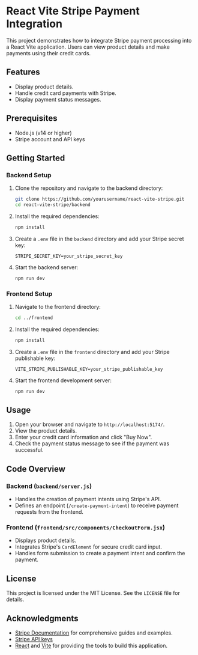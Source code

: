 # React Vite Stripe Payment Integration

This project demonstrates how to integrate Stripe payment processing into a React Vite application. Users can view product details and make payments using their credit cards.

## Features

- Display product details.
- Handle credit card payments with Stripe.
- Display payment status messages.

## Prerequisites

- Node.js (v14 or higher)
- Stripe account and API keys

## Getting Started

### Backend Setup

1. Clone the repository and navigate to the backend directory:
    ```bash
    git clone https://github.com/yourusername/react-vite-stripe.git
    cd react-vite-stripe/backend
    ```

2. Install the required dependencies:
    ```bash
    npm install
    ```

3. Create a `.env` file in the `backend` directory and add your Stripe secret key:
    ```
    STRIPE_SECRET_KEY=your_stripe_secret_key
    ```

4. Start the backend server:
    ```bash
    npm run dev
    ```

### Frontend Setup

1. Navigate to the frontend directory:
    ```bash
    cd ../frontend
    ```

2. Install the required dependencies:
    ```bash
    npm install
    ```

3. Create a `.env` file in the `frontend` directory and add your Stripe publishable key:
    ```
    VITE_STRIPE_PUBLISHABLE_KEY=your_stripe_publishable_key
    ```
    
4. Start the frontend development server:
    ```bash
    npm run dev
    ```

## Usage

1. Open your browser and navigate to `http://localhost:5174/`.
2. View the product details.
3. Enter your credit card information and click "Buy Now".
4. Check the payment status message to see if the payment was successful.

## Code Overview

### Backend (`backend/server.js`)

- Handles the creation of payment intents using Stripe's API.
- Defines an endpoint (`/create-payment-intent`) to receive payment requests from the frontend.

### Frontend (`frontend/src/components/CheckoutForm.jsx`)

- Displays product details.
- Integrates Stripe's `CardElement` for secure credit card input.
- Handles form submission to create a payment intent and confirm the payment.

## License

This project is licensed under the MIT License. See the `LICENSE` file for details.

## Acknowledgments

- [Stripe Documentation](https://stripe.com/docs) for comprehensive guides and examples.
- [Stripe API keys](https://docs.stripe.com/keys)
- [React](https://reactjs.org/) and [Vite](https://vitejs.dev/) for providing the tools to build this application.
